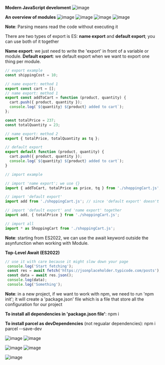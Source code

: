  **Modern JavaScript develoment**
 ![image](https://user-images.githubusercontent.com/77439221/190621019-43717a7b-5bbc-46a8-8248-76d135d7095d.png)
 
 **An overview of modules**
![image](https://user-images.githubusercontent.com/77439221/190621329-f57863a0-7fad-41aa-a280-8a14f7213cbf.png)
![image](https://user-images.githubusercontent.com/77439221/190621781-fc1dd015-6e69-412a-b1f8-4497894118bd.png)
![image](https://user-images.githubusercontent.com/77439221/190622110-10d181b3-33fa-4740-8d72-13e3097ed5fd.png)
![image](https://user-images.githubusercontent.com/77439221/190622640-b3125515-4784-435e-9a43-f32a6683ba5b.png)

**Note**: Parsing means read the code without executing it 

There are two types of export is ES: **name export** and **default export**; you can use both of it together 

**Name export**: we just need to write the 'export' in front of a variable or module.
**Default export**: we default export when we want to export one thing per module. 

````JavaScript
// export example
const shippingCost = 10;

// name export: method 1
export const cart = [];
// name export: method 1
export const addToCart = function (product, quantity) {
  cart.push({ product, quantity });
  console.log(`${quantity} ${product} added to cart`);
};

const totalPrice = 237;
const totalQuantity = 23;

// name export: method 2
export { totalPrice, totalQuantity as tq };

// default export
export default function (product, quantity) {
  cart.push({ product, quantity });
  console.log(`${quantity} ${product} added to cart`);
}

````

````JavaScript 
// import example

// import 'name export'; we use {}
import { addToCart, totalPrice as price, tq } from './shoppingCart.js';

// import 'default export'
import add from './shoppingCart.js'; // since 'default export' doesn't have any name, we can give it any name; here, we use 'add'

// import 'default export' and 'name export' together
import add, { totalPrice } from './shoppingCart.js';

// import all
import * as ShoppingCart from './shoppingCart.js';

````

**Note**: starting from ES2022, we can use the await keyword outside the asynfunction when working with Module.

**Top-Level Await (ES2022)**
````JavaScript 
// use it with care because it might slow down your page
 console.log('Start fetching');
 const res = await fetch('https://jsonplaceholder.typicode.com/posts');
 const data = await res.json();
 console.log(data);
 console.log('Something');
````

**Note**: in a new project, if we want to work with npm, we need to run 'npm init'; it will create a 'package.json' file which is a file that store all the configuration for our project

**To install all dependencies in 'package.json file'**: npm i

**To install parcel as devDependencies** (not regualar dependencies): npm i parcel --save-dev

![image](https://user-images.githubusercontent.com/77439221/190656970-203b842e-1e0d-41d8-b948-aca743d69c2c.png)
![image](https://user-images.githubusercontent.com/77439221/190657410-ab703060-509e-47da-a119-89766b01c5d5.png)

![image](https://user-images.githubusercontent.com/77439221/190658543-4aec5640-3c7c-4a53-b39c-55862561eed4.png)
![image](https://user-images.githubusercontent.com/77439221/190659310-2fdcd402-1593-428b-84ee-dbf4f2b633d9.png)


![image](https://user-images.githubusercontent.com/77439221/190658543-4aec5640-3c7c-4a53-b39c-55862561eed4.png)

